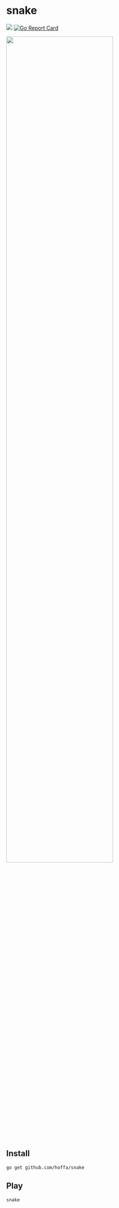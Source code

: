 # snake

![](https://github.com/hoffa/snake/workflows/.github/workflows/workflow.yml/badge.svg)
[![Go Report Card](https://goreportcard.com/badge/github.com/hoffa/snake)](https://goreportcard.com/report/github.com/hoffa/snake)

<img src="https://i.imgur.com/EgxFPoR.png" width="75%" />

## Install

```
go get github.com/hoffa/snake
```

## Play

```
snake
```
